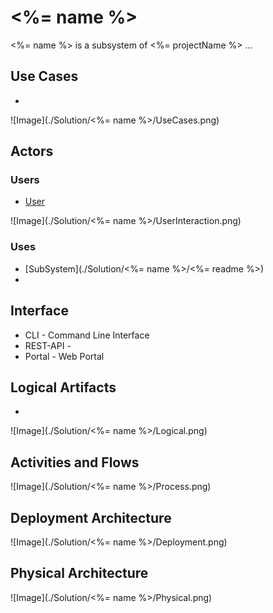 # <%= name %>

<%= name %> is a subsystem of <%= projectName %> ...

## Use Cases

* 

![Image](./Solution/<%= name %>/UseCases.png)

## Actors

### Users 

* [User](User.md)

![Image](./Solution/<%= name %>/UserInteraction.png)

### Uses

* [SubSystem](./Solution/<%= name %>/<%= readme %>)
* 

## Interface

* CLI - Command Line Interface
* REST-API - 
* Portal - Web Portal

## Logical Artifacts

*

![Image](./Solution/<%= name %>/Logical.png)

## Activities and Flows 

![Image](./Solution/<%= name %>/Process.png)

## Deployment Architecture

![Image](./Solution/<%= name %>/Deployment.png)

## Physical Architecture

![Image](./Solution/<%= name %>/Physical.png)


